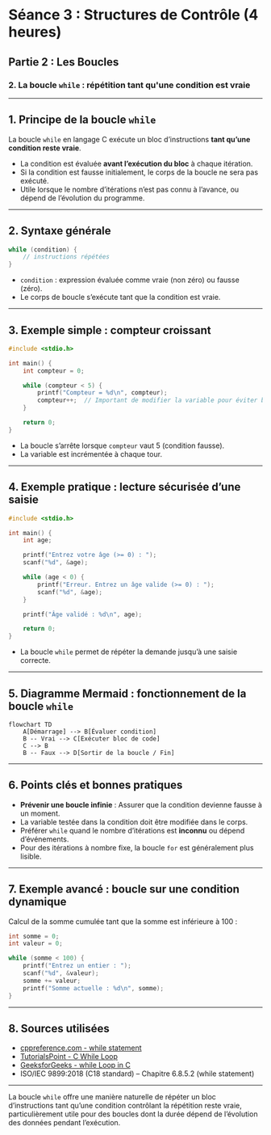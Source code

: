 # Séance 3 : Structures de Contrôle (4 heures)

## Partie 2 : Les Boucles

### 2. La boucle `while` : répétition tant qu'une condition est vraie

---

## 1. Principe de la boucle `while`

La boucle `while` en langage C exécute un bloc d’instructions **tant qu’une condition reste vraie**.

- La condition est évaluée **avant l’exécution du bloc** à chaque itération.
- Si la condition est fausse initialement, le corps de la boucle ne sera pas exécuté.
- Utile lorsque le nombre d’itérations n’est pas connu à l’avance, ou dépend de l’évolution du programme.

---

## 2. Syntaxe générale

```c
while (condition) {
    // instructions répétées
}
```

- `condition` : expression évaluée comme vraie (non zéro) ou fausse (zéro).
- Le corps de boucle s’exécute tant que la condition est vraie.

---

## 3. Exemple simple : compteur croissant

```c
#include <stdio.h>

int main() {
    int compteur = 0;

    while (compteur < 5) {
        printf("Compteur = %d\n", compteur);
        compteur++;  // Important de modifier la variable pour éviter boucle infinie
    }

    return 0;
}
```

- La boucle s’arrête lorsque `compteur` vaut 5 (condition fausse).
- La variable est incrémentée à chaque tour.

---

## 4. Exemple pratique : lecture sécurisée d’une saisie

```c
#include <stdio.h>

int main() {
    int age;

    printf("Entrez votre âge (>= 0) : ");
    scanf("%d", &age);

    while (age < 0) {
        printf("Erreur. Entrez un âge valide (>= 0) : ");
        scanf("%d", &age);
    }

    printf("Âge validé : %d\n", age);

    return 0;
}
```

- La boucle `while` permet de répéter la demande jusqu’à une saisie correcte.

---

## 5. Diagramme Mermaid : fonctionnement de la boucle `while`

```mermaid
flowchart TD
    A[Démarrage] --> B[Évaluer condition]
    B -- Vrai --> C[Exécuter bloc de code]
    C --> B
    B -- Faux --> D[Sortir de la boucle / Fin]
```

---

## 6. Points clés et bonnes pratiques

- **Prévenir une boucle infinie** : Assurer que la condition devienne fausse à un moment.
- La variable testée dans la condition doit être modifiée dans le corps.
- Préférer `while` quand le nombre d’itérations est **inconnu** ou dépend d’événements.
- Pour des itérations à nombre fixe, la boucle `for` est généralement plus lisible.

---

## 7. Exemple avancé : boucle sur une condition dynamique

Calcul de la somme cumulée tant que la somme est inférieure à 100 :

```c
int somme = 0;
int valeur = 0;

while (somme < 100) {
    printf("Entrez un entier : ");
    scanf("%d", &valeur);
    somme += valeur;
    printf("Somme actuelle : %d\n", somme);
}
```

---

## 8. Sources utilisées

- [cppreference.com - while statement](https://en.cppreference.com/w/c/language/while)  
- [TutorialsPoint - C While Loop](https://www.tutorialspoint.com/cprogramming/c_while_loop.htm)  
- [GeeksforGeeks - while Loop in C](https://www.geeksforgeeks.org/while-loop-in-c/)  
- ISO/IEC 9899:2018 (C18 standard) – Chapitre 6.8.5.2 (while statement)

---

La boucle `while` offre une manière naturelle de répéter un bloc d’instructions tant qu’une condition contrôlant la répétition reste vraie, particulièrement utile pour des boucles dont la durée dépend de l’évolution des données pendant l’exécution.